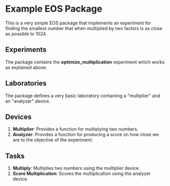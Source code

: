 # Example EOS Package
This is a very simple EOS package that implements an experiment for finding the smallest number that when multiplied by 
two factors is as close as possible to 1024.

## Experiments
The package contains the **optimize_multiplication** experiment which works as explained above.

## Laboratories
The package defines a very basic laboratory containing a "multiplier" and an "analyzer" device.

## Devices
1. **Multiplier**: Provides a function for multiplying two numbers.
2. **Analyzer**: Provides a function for producing a score on how close we are to the objective of the experiment.

## Tasks
1. **Multiply**: Multiplies two numbers using the multiplier device.
2. **Score Multiplication**: Scores the multiplication using the analyzer device.
